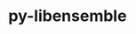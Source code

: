 ---
title: "py-libensemble"
layout: cache
categories: [package, develop-2025-04-06]
meta: {"compilers": ["gcc@11.4.0", "intel-oneapi-compilers@2025.1.0"], "num_specs": 3, "num_specs_by_stack": {"e4s": 1, "e4s-neoverse-v2": 1, "e4s-oneapi": 1, "root": 3}, "oss": ["ubuntu22.04"], "platforms": ["linux"], "stacks": ["e4s", "e4s-neoverse-v2", "e4s-oneapi", "root"], "targets": ["neoverse_v2", "x86_64_v3"], "versions": ["1.4.3"]}
spec_details: [{"compiler": "gcc@11.4.0", "hash": "e4rieagm6fsashqv357awlf453zk73pz", "os": "ubuntu22.04", "platform": "linux", "size": "-", "stacks": ["e4s", "root"], "target": "x86_64_v3", "variants": ["build_system=python_pip", "~deap", "+mpi", "~mpmath", "~nlopt", "~petsc4py", "~scipy", "~tasmanian"], "versions": ["1.4.3"]}, {"compiler": "gcc@11.4.0", "hash": "hic4ux5b5oxjfatpocutzqaomok5zn5u", "os": "ubuntu22.04", "platform": "linux", "size": "-", "stacks": ["e4s-neoverse-v2", "root"], "target": "neoverse_v2", "variants": ["build_system=python_pip", "~deap", "+mpi", "~mpmath", "~nlopt", "~petsc4py", "~scipy", "~tasmanian"], "versions": ["1.4.3"]}, {"compiler": "intel-oneapi-compilers@2025.1.0", "hash": "igt7hupwrut7tuvgm6555lbqjvijbor3", "os": "ubuntu22.04", "platform": "linux", "size": "-", "stacks": ["e4s-oneapi", "root"], "target": "x86_64_v3", "variants": ["build_system=python_pip", "~deap", "+mpi", "~mpmath", "~nlopt", "~petsc4py", "~scipy", "~tasmanian"], "versions": ["1.4.3"]}]
---